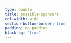 ```yaml
---
type: double
title: possible-sponsors
col-width: wide
section-bottom-border: true
padding: no-padding
black-bg: "true"
---
```

